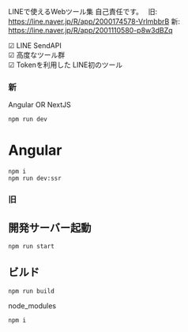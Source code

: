 LINEで使えるWebツール集
自己責任です。　
旧: https://line.naver.jp/R/app/2000174578-VrlmbbrB 
新: https://line.naver.jp/R/app/2001110580-p8w3dBZq 

☑ LINE SendAPI  
☑ 高度なツール群  
☑ Tokenを利用した LINE初のツール

### 新
Angular OR NextJS

```
npm run dev
```
# Angular
```
npm i
npm run dev:ssr
```

### 旧
## 開発サーバー起動
```
npm run start
```

## ビルド
```
npm run build
```

node_modules
```
npm i
```
